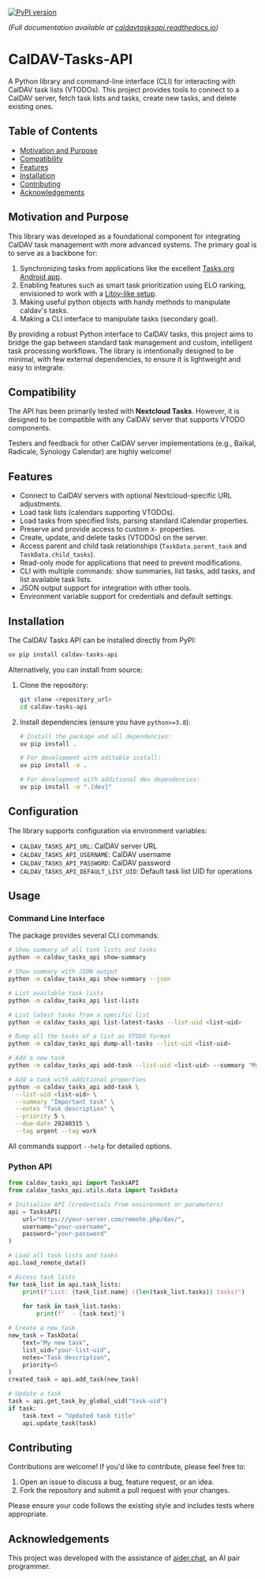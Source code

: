 [![PyPI version](https://badge.fury.io/py/caldav-tasks-api.svg)](https://badge.fury.io/py/caldav-tasks-api)

*(Full documentation available at [caldavtasksapi.readthedocs.io](https://caldavtasksapi.readthedocs.io/en/latest/#))*

# CalDAV-Tasks-API

A Python library and command-line interface (CLI) for interacting with CalDAV task lists (VTODOs). This project provides tools to connect to a CalDAV server, fetch task lists and tasks, create new tasks, and delete existing ones.

## Table of Contents

- [Motivation and Purpose](#motivation-and-purpose)
- [Compatibility](#compatibility)
- [Features](#features)
- [Installation](#installation)
- [Contributing](#contributing)
- [Acknowledgements](#acknowledgements)


## Motivation and Purpose

This library was developed as a foundational component for integrating CalDAV task management with more advanced systems. The primary goal is to serve as a backbone for:

1. Synchronizing tasks from applications like the excellent [Tasks.org Android app](https://f-droid.org/packages/org.tasks/).
2. Enabling features such as smart task prioritization using ELO ranking, envisioned to work with a [Litoy-like setup](https://github.com/thiswillbeyourgithub/mini_LiTOY).
3. Making useful python objects with handy methods to manipulate caldav's tasks.
4. Making a CLI interface to manipulate tasks (secondary goal).

By providing a robust Python interface to CalDAV tasks, this project aims to bridge the gap between standard task management and custom, intelligent task processing workflows. The library is intentionally designed to be minimal, with few external dependencies, to ensure it is lightweight and easy to integrate.

## Compatibility

The API has been primarily tested with **Nextcloud Tasks**. However, it is designed to be compatible with any CalDAV server that supports VTODO components.

Testers and feedback for other CalDAV server implementations (e.g., Baïkal, Radicale, Synology Calendar) are highly welcome!

## Features

*   Connect to CalDAV servers with optional Nextcloud-specific URL adjustments.
*   Load task lists (calendars supporting VTODOs).
*   Load tasks from specified lists, parsing standard iCalendar properties.
*   Preserve and provide access to custom `X-` properties.
*   Create, update, and delete tasks (VTODOs) on the server.
*   Access parent and child task relationships (`TaskData.parent_task` and `TaskData.child_tasks`).
*   Read-only mode for applications that need to prevent modifications.
*   CLI with multiple commands: show summaries, list tasks, add tasks, and list available task lists.
*   JSON output support for integration with other tools.
*   Environment variable support for credentials and default settings.

## Installation

The CalDAV Tasks API can be installed directly from PyPI:

```bash
uv pip install caldav-tasks-api
```

Alternatively, you can install from source:

1.  Clone the repository:
    ```bash
    git clone <repository_url>
    cd caldav-tasks-api
    ```
2.  Install dependencies (ensure you have `python>=3.8`):
    ```bash
    # Install the package and all dependencies:
    uv pip install .
    
    # For development with editable install:
    uv pip install -e .
    
    # For development with additional dev dependencies:
    uv pip install -e ".[dev]"
    ```

## Configuration

The library supports configuration via environment variables:

- `CALDAV_TASKS_API_URL`: CalDAV server URL
- `CALDAV_TASKS_API_USERNAME`: CalDAV username  
- `CALDAV_TASKS_API_PASSWORD`: CalDAV password
- `CALDAV_TASKS_API_DEFAULT_LIST_UID`: Default task list UID for operations

## Usage

### Command Line Interface

The package provides several CLI commands:

```bash
# Show summary of all task lists and tasks
python -m caldav_tasks_api show-summary

# Show summary with JSON output
python -m caldav_tasks_api show-summary --json

# List available task lists
python -m caldav_tasks_api list-lists

# List latest tasks from a specific list
python -m caldav_tasks_api list-latest-tasks --list-uid <list-uid>

# Dump all the tasks of a list as VTODO format
python -m caldav_tasks_api dump-all-tasks --list-uid <list-uid>

# Add a new task
python -m caldav_tasks_api add-task --list-uid <list-uid> --summary "My new task"

# Add a task with additional properties
python -m caldav_tasks_api add-task \
  --list-uid <list-uid> \
  --summary "Important task" \
  --notes "Task description" \
  --priority 5 \
  --due-date 20240315 \
  --tag urgent --tag work
```

All commands support `--help` for detailed options.

### Python API

```python
from caldav_tasks_api import TasksAPI
from caldav_tasks_api.utils.data import TaskData

# Initialize API (credentials from environment or parameters)
api = TasksAPI(
    url="https://your-server.com/remote.php/dav/",
    username="your-username", 
    password="your-password"
)

# Load all task lists and tasks
api.load_remote_data()

# Access task lists
for task_list in api.task_lists:
    print(f"List: {task_list.name} ({len(task_list.tasks)} tasks)")
    
    for task in task_list.tasks:
        print(f"  - {task.text}")

# Create a new task
new_task = TaskData(
    text="My new task",
    list_uid="your-list-uid",
    notes="Task description",
    priority=5
)
created_task = api.add_task(new_task)

# Update a task
task = api.get_task_by_global_uid("task-uid")
if task:
    task.text = "Updated task title"
    api.update_task(task)
```

## Contributing

Contributions are welcome! If you'd like to contribute, please feel free to:

1.  Open an issue to discuss a bug, feature request, or an idea.
2.  Fork the repository and submit a pull request with your changes.

Please ensure your code follows the existing style and includes tests where appropriate.

## Acknowledgements

This project was developed with the assistance of [aider.chat](https://aider.chat), an AI pair programmer.
